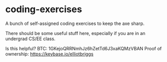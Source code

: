 # coding-exercises
A bunch of self-assigned coding exercises to keep the axe sharp.

There should be some useful stuff here, especially if you are in an undergrad CS/EE class. 

Is this helpful?
BTC: 1GKejoQRRNmhJz6hZetTd6J3xaKQMzVBAN
Proof of ownership: https://keybase.io/elliotbriggs
